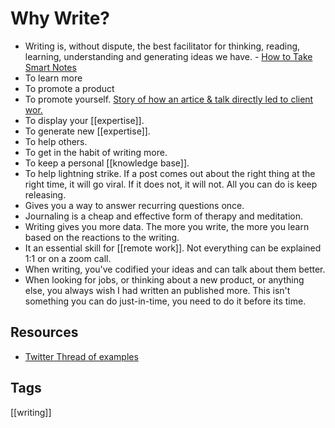 # Why Write?

* Writing is, without dispute, the best facilitator for thinking, reading, learning, understanding and generating ideas we have. - [How to Take Smart Notes](https://www.amazon.com/How-Take-Smart-Notes-Nonfiction-ebook/dp/B06WVYW33Y)
* To learn more
* To promote a product
* To promote yourself. [Story of how an artice & talk directly led to client wor.](https://glennstovall.com/case-study-1-talk-1-article-2-new-clients/)
* To display your [[expertise]]. 
* To generate new [[expertise]].
* To help others. 
* To get in the habit of writing more. 
* To keep a personal [[knowledge base]].
* To help lightning strike. If a post comes out about the right thing at the right time, it will go viral. If it does not, it will not. All you can do is keep releasing.
* Gives you a way to answer recurring questions once.
* Journaling is a cheap and effective form of therapy and meditation.
* Writing gives you more data. The more you write, the more you learn based on the reactions to the writing.
* It an essential skill for [[remote work]]. Not everything can be explained 1:1 or on a zoom call.
* When writing, you've codified your ideas and can talk about them better.
* When looking for jobs, or thinking about a new product, or anything else, you always wish I had written an published more. This isn't something you can do just-in-time, you need to do it before its time. 

## Resources
* [Twitter Thread of examples](https://twitter.com/vboykis/status/1313179237487124486)

## Tags
[[writing]]

